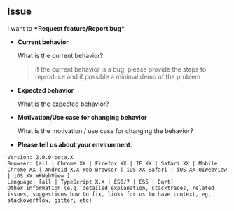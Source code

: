 ## Issue
 
I want to **\*Request feature/Report bug\***

- **Current behavior**

   What is the current behavior?

   > If the current behavior is a bug, please provide the steps to reproduce and if possible a minimal demo of the problem

- **Expected behavior**

   What is the expected behavior?
   
- **Motivation/Use case for changing behavior**

   What is the motivation / use case for changing the behavior?

- **Please tell us about your environment**:

```
Version: 2.0.0-beta.X
Browser: [all | Chrome XX | Firefox XX | IE XX | Safari XX | Mobile Chrome XX | Android X.X Web Browser | iOS XX Safari | iOS XX UIWebView | iOS XX WKWebView ]
Language: [all | TypeScript X.X | ES6/7 | ES5 | Dart]
Other information (e.g. detailed explanation, stacktraces, related issues, suggestions how to fix, links for us to have context, eg. stackoverflow, gitter, etc)
```
